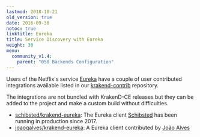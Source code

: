 ```yaml
---
lastmod: 2018-10-21
old_version: true
date: 2016-09-30
notoc: true
linktitle: Eureka
title: Service Discovery with Eureka
weight: 30
menu:
  community_v1.4:
    parent: "050 Backends Configuration"
---
```


Users of the Netflix's service [Eureka](https://github.com/Netflix/eureka) have a couple of user contributed integrations available listed in our [krakend-contrib](https://github.com/devopsfaith/krakend-contrib) repository.

The integrations are not bundled with KrakenD-CE releases but they can be added to the project and make a custom build without difficulties.

- [schibsted/krakend-eureka](https://github.com/schibsted/krakend-eureka): The Eureka client [Schibsted](https://www.schibsted.com) has been running in production since 2017.
- [joaoqalves/krakend-eureka](https://github.com/joaoqalves/krakend-eureka): A Eureka client contributed by [João Alves](https://twitter.com/joaoqalves)